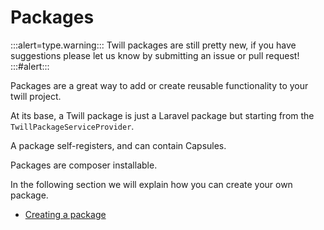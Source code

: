 # Packages

:::alert=type.warning:::
Twill packages are still pretty new, if you have suggestions please let us know by submitting an issue or pull request!
:::#alert:::

Packages are a great way to add or create reusable functionality to your twill project.

At its base, a Twill package is just a Laravel package but starting from the `TwillPackageServiceProvider`.

A package self-registers, and can contain Capsules.

Packages are composer installable.

In the following section we will explain how you can create your own package.

- [Creating a package](./creating-a-package.md)
